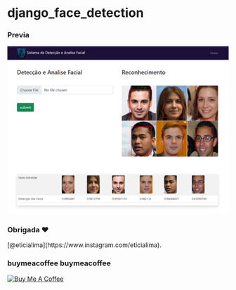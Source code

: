 # django_face_detection
 
### Previa
 
<img src="git/demo.png?raw=true"/>
 
### Obrigada ❤️
<p>[@eticialima](https://www.instagram.com/eticialima).</p> 
 
###  buymeacoffee buymeacoffee 
<a href="https://www.buymeacoffee.com/leticialima" target="_blank">
  <img src="https://cdn.buymeacoffee.com/buttons/default-red.png" alt="Buy Me A Coffee" height="40" width="170">
</a> 

